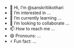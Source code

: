 - 👋 Hi, I’m @sanskritiikothari
- 👀 I’m interested in ...
- 🌱 I’m currently learning ...
- 💞️ I’m looking to collaborate ...
- 📫 How to reach me ...
- 😄 Pronouns: ...
- ⚡ Fun fact: ...

<!---
sanskritiikothari/sanskritiikothari is a ✨ special ✨ repository because its `README.md` (this file) appears on your GitHub profile.
You can click the Preview link to take a look at your changes.
--->
